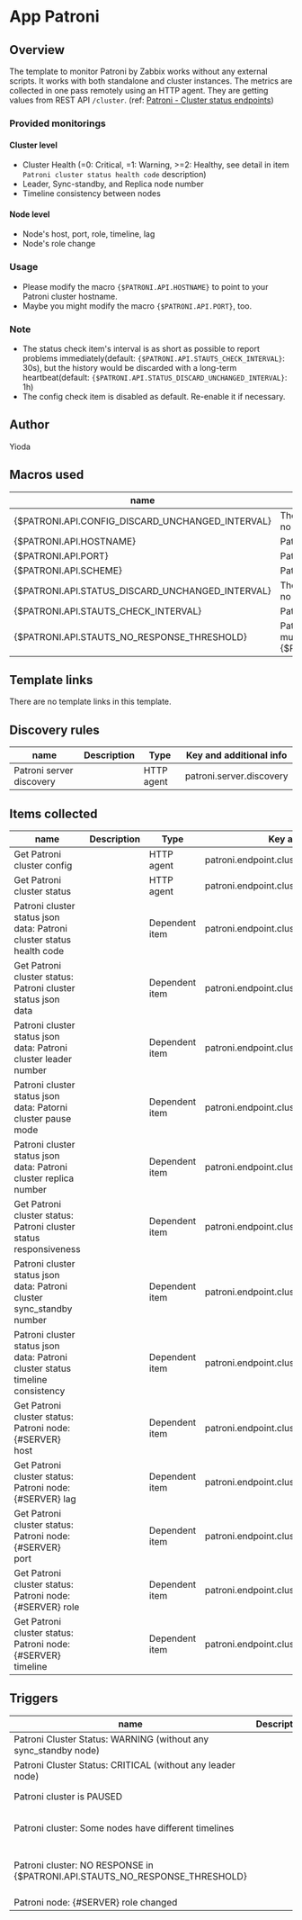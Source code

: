# App Patroni

## Overview

The template to monitor Patroni by Zabbix works without any external scripts.
It works with both standalone and cluster instances.
The metrics are collected in one pass remotely using an HTTP agent. 
They are getting values from REST API `/cluster`. (ref: [Patroni - Cluster status endpoints](https://patroni.readthedocs.io/en/latest/rest_api.html#cluster-status-endpoints))

### Provided monitorings

#### Cluster level

- Cluster Health (=0: Critical, =1: Warning, >=2: Healthy, see detail in item `Patroni cluster status health code` description)
- Leader, Sync-standby, and Replica node number
- Timeline consistency between nodes

#### Node level

- Node's host, port, role, timeline, lag
- Node's role change

### Usage

- Please modify the macro `{$PATRONI.API.HOSTNAME}` to point to your Patroni cluster hostname.
- Maybe you might modify the macro `{$PATRONI.API.PORT}`, too.

### Note

- The status check item's interval is as short as possible to report problems immediately(default: `{$PATRONI.API.STAUTS_CHECK_INTERVAL}`: 30s), but the history would be discarded with a long-term heartbeat(default: `{$PATRONI.API.STATUS_DISCARD_UNCHANGED_INTERVAL}`: 1h)
- The config check item is disabled as default. Re-enable it if necessary.

## Author

Yioda

## Macros used

| name | Description | Default | Type |
|---|---|---|---|
| {$PATRONI.API.CONFIG_DISCARD_UNCHANGED_INTERVAL} | The interval would discard config record if no changed. | 1d | Text |
| {$PATRONI.API.HOSTNAME} | Patroni cluster API hostname. | 127.0.0.1 | Text |
| {$PATRONI.API.PORT} | Patroni cluster API port. | 8008 | Text |
| {$PATRONI.API.SCHEME} | Patroni API schema. | http | Text |
| {$PATRONI.API.STATUS_DISCARD_UNCHANGED_INTERVAL} | The interval would discard status record if no changed. | 1h | Text |
| {$PATRONI.API.STAUTS_CHECK_INTERVAL} | Patroni status check interval. | 30s | Text |
| {$PATRONI.API.STAUTS_NO_RESPONSE_THRESHOLD} | Patroni status check no response threshold, must > {$PATRONI.API.STAUTS_CHECK_INTERVAL}. | 60s | Text |

## Template links

There are no template links in this template.

## Discovery rules

| name | Description | Type | Key and additional info |
|---|---|---|---|
| Patroni server discovery |  | HTTP agent | patroni.server.discovery |


## Items collected

| name | Description | Type | Key and additional info |
|---|---|---|---|
| Get Patroni cluster config |  | HTTP agent | patroni.endpoint.cluster.config |
| Get Patroni cluster status |  | HTTP agent | patroni.endpoint.cluster.status |
| Patroni cluster status json data: Patroni cluster status health code |  | Dependent item | patroni.endpoint.cluster.status.health_code |
| Get Patroni cluster status: Patroni cluster status json data |  | Dependent item | patroni.endpoint.cluster.status.json_data |
| Patroni cluster status json data: Patroni cluster leader number |  | Dependent item | patroni.endpoint.cluster.status.leader.num |
| Patroni cluster status json data: Patorni cluster pause mode |  | Dependent item | patroni.endpoint.cluster.status.pause_mode |
| Patroni cluster status json data: Patroni cluster replica number |  | Dependent item | patroni.endpoint.cluster.status.replica.num |
| Get Patroni cluster status: Patroni cluster status responsiveness |  | Dependent item | patroni.endpoint.cluster.status.responsiveness |
| Patroni cluster status json data: Patroni cluster sync_standby number |  | Dependent item | patroni.endpoint.cluster.status.syncstandby.num |
| Patroni cluster status json data: Patroni cluster status timeline consistency |  | Dependent item | patroni.endpoint.cluster.status.timeline_consistency |
| Get Patroni cluster status: Patroni node: {#SERVER} host |  | Dependent item | patroni.endpoint.cluster.member.host[{#SERVER}] |
| Get Patroni cluster status: Patroni node: {#SERVER} lag |  | Dependent item | patroni.endpoint.cluster.member.lag[{#SERVER}] |
| Get Patroni cluster status: Patroni node: {#SERVER} port |  | Dependent item | patroni.endpoint.cluster.member.port[{#SERVER}] |
| Get Patroni cluster status: Patroni node: {#SERVER} role |  | Dependent item | patroni.endpoint.cluster.member.role[{#SERVER}] |
| Get Patroni cluster status: Patroni node: {#SERVER} timeline |  | Dependent item | patroni.endpoint.cluster.member.timeline[{#SERVER}] |


## Triggers

| name | Description | Expression | Priority |
|---|---|---|---|
| Patroni Cluster Status: WARNING (without any sync_standby node) |  | Problem: {Template App Patroni Cluster monitoring by HTTP:patroni.endpoint.cluster.status.health_code.last()}=1Recovery: {Template App Patroni Cluster monitoring by HTTP:patroni.endpoint.cluster.status.health_code.last()}>=2 | Warning |
| Patroni Cluster Status: CRITICAL (without any leader node) |  | Problem: {Template App Patroni Cluster monitoring by HTTP:patroni.endpoint.cluster.status.health_code.last()}=0Recovery: {Template App Patroni Cluster monitoring by HTTP:patroni.endpoint.cluster.status.health_code.last()}>=2 | High |
| Patroni cluster is PAUSED |  | Problem: {Template App Patroni Cluster monitoring by HTTP:patroni.endpoint.cluster.status.pause_mode.last()}=1Recovery: {Template App Patroni Cluster monitoring by HTTP:patroni.endpoint.cluster.status.pause_mode.last()}=0 | Warning |
| Patroni cluster: Some nodes have different timelines |  | Problem: {Template App Patroni Cluster monitoring by HTTP:patroni.endpoint.cluster.status.timeline_consistency.last()}=1Recovery: {Template App Patroni Cluster monitoring by HTTP:patroni.endpoint.cluster.status.timeline_consistency.last()}=0 | Warning |
| Patroni cluster: NO RESPONSE in {$PATRONI.API.STAUTS_NO_RESPONSE_THRESHOLD} |  | Problem: {Template App Patroni Cluster monitoring by HTTP:patroni.endpoint.cluster.status.responsiveness.nodata({$PATRONI.API.STAUTS_NO_RESPONSE_THRESHOLD})}=1Recovery: {Template App Patroni Cluster monitoring by HTTP:patroni.endpoint.cluster.status.responsiveness.nodata({$PATRONI.API.STAUTS_NO_RESPONSE_THRESHOLD})}=0 | High |
| Patroni node: {#SERVER} role changed |  | {Template App Patroni Cluster monitoring by HTTP:patroni.endpoint.cluster.member.role[{#SERVER}].change()}<>0 | Warning |
